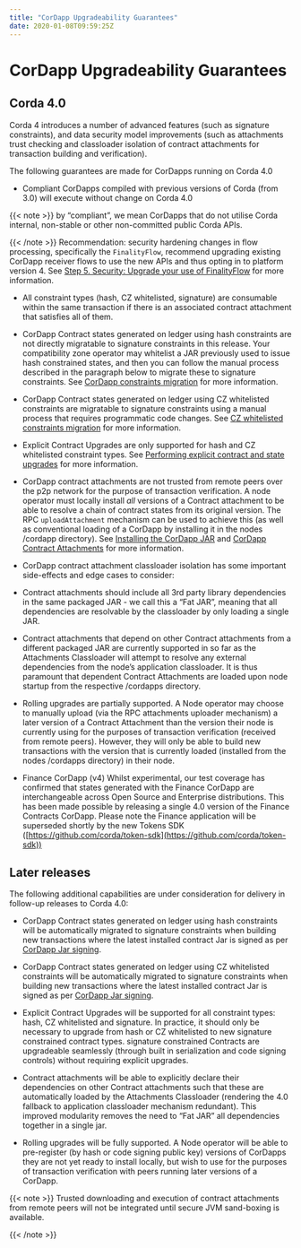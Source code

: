```yaml
---
title: "CorDapp Upgradeability Guarantees"
date: 2020-01-08T09:59:25Z
---
```



# CorDapp Upgradeability Guarantees

## Corda 4.0
Corda 4 introduces a number of advanced features (such as signature constraints), and data security model improvements (such as attachments
                trust checking and classloader isolation of contract attachments for transaction building and verification).

The following guarantees are made for CorDapps running on Corda 4.0


* Compliant CorDapps compiled with previous versions of Corda (from 3.0) will execute without change on Corda 4.0


{{< note >}}
by “compliant”, we mean CorDapps that do not utilise Corda internal, non-stable or other non-committed public Corda APIs.

{{< /note >}}
Recommendation: security hardening changes in flow processing, specifically the `FinalityFlow`, recommend upgrading existing CorDapp
                        receiver flows to use the new APIs and thus opting in to platform version 4. See [Step 5. Security: Upgrade your use of FinalityFlow](../app-upgrade-notes.md#cordapp-upgrade-finality-flow-ref) for more information.


* All constraint types (hash, CZ whitelisted, signature) are consumable within the same transaction if there is an associated contract attachment that satisfies all of them.


* CorDapp Contract states generated on ledger using hash constraints are not directly migratable to signature constraints in this release.
                        Your compatibility zone operator may whitelist a JAR previously used to issue hash constrained states, and then you can follow the manual
                        process described in the paragraph below to migrate these to signature constraints. See [CorDapp constraints migration](cordapp-constraint-migration.md) for more information.


* CorDapp Contract states generated on ledger using CZ whitelisted constraints are migratable to signature constraints using a manual process
                        that requires programmatic code changes. See [CZ whitelisted constraints migration](cordapp-constraint-migration.md#cz-whitelisted-constraint-migration) for more information.


* Explicit Contract Upgrades are only supported for hash and CZ whitelisted constraint types. See [Performing explicit contract and state upgrades](../node/operating/cm-updating-cordapp.md#explicit-contract-upgrades-ref) for more information.


* CorDapp contract attachments are not trusted from remote peers over the p2p network for the purpose of transaction verification.
                        A node operator must locally install *all* versions of a Contract attachment to be able to resolve a chain of contract states from its original version.
                        The RPC `uploadAttachment` mechanism can be used to achieve this (as well as conventional loading of a CorDapp by installing it in the nodes /cordapp directory).
                        See [Installing the CorDapp JAR](cordapp-build-systems.md#cordapp-install-ref) and [CorDapp Contract Attachments](cordapp-build-systems.md#cordapp-contract-attachments-ref) for more information.


* CorDapp contract attachment classloader isolation has some important side-effects and edge cases to consider:


* Contract attachments should include all 3rd party library dependencies in the same packaged JAR - we call this a “Fat JAR”,
                                meaning that all dependencies are resolvable by the classloader by only loading a single JAR.


* Contract attachments that depend on other Contract attachments from a different packaged JAR are currently supported in so far as the Attachments Classloader
                                will attempt to resolve any external dependencies from the node’s application classloader. It is thus paramount that dependent Contract
                                Attachments are loaded upon node startup from the respective /cordapps directory.



* Rolling upgrades are partially supported.
                        A Node operator may choose to manually upload (via the RPC attachments uploader mechanism) a later version of a Contract Attachment than
                        the version their node is currently using for the purposes of transaction verification (received from remote peers). However, they will only
                        be able to build new transactions with the version that is currently loaded (installed from the nodes /cordapps directory) in their node.


* Finance CorDapp (v4)
                        Whilst experimental, our test coverage has confirmed that states generated with the Finance CorDapp are interchangeable across Open Source
                        and Enterprise distributions. This has been made possible by releasing a single 4.0 version of the Finance Contracts CorDapp.
                        Please note the Finance application will be superseded shortly by the new Tokens SDK ([https://github.com/corda/token-sdk](https://github.com/corda/token-sdk))



## Later releases
The following additional capabilities are under consideration for delivery in follow-up releases to Corda 4.0:


* CorDapp Contract states generated on ledger using hash constraints will be automatically migrated to signature constraints when building new transactions
                        where the latest installed contract Jar is signed as per [CorDapp Jar signing](cordapp-build-systems.md#cordapp-build-system-signing-cordapp-jar-ref).


* CorDapp Contract states generated on ledger using CZ whitelisted constraints will be automatically migrated to signature constraints when building new transactions
                        where the latest installed contract Jar is signed as per [CorDapp Jar signing](cordapp-build-systems.md#cordapp-build-system-signing-cordapp-jar-ref).


* Explicit Contract Upgrades will be supported for all constraint types: hash, CZ whitelisted and signature.
                        In practice, it should only be necessary to upgrade from hash or CZ whitelisted to new signature constrained contract types.
                        signature constrained Contracts are upgradeable seamlessly (through built in serialization and code signing controls) without requiring explicit upgrades.


* Contract attachments will be able to explicitly declare their dependencies on other Contract attachments such that these are automatically
                        loaded by the Attachments Classloader (rendering the 4.0 fallback to application classloader mechanism redundant).
                        This improved modularity removes the need to “Fat JAR” all dependencies together in a single jar.


* Rolling upgrades will be fully supported.
                        A Node operator will be able to pre-register (by hash or code signing public key) versions of CorDapps they are not yet ready to install locally,
                        but wish to use for the purposes of transaction verification with peers running later versions of a CorDapp.



{{< note >}}
Trusted downloading and execution of contract attachments from remote peers will not be integrated until secure JVM sand-boxing is available.

{{< /note >}}

